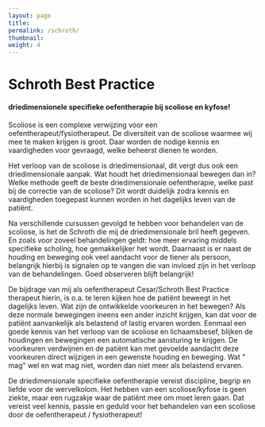 ```yaml
---
layout: page
title: 
permalink: /schroth/
thumbnail:
weight: 4
---
```


# Schroth Best Practice

#### driedimensionele specifieke oefentherapie bij scoliose en kyfose!

Scoliose is een complexe verwijzing voor een oefentherapeut/fysiotherapeut. De diversiteit van de scoliose waarmee wij mee te maken krijgen is groot. Daar worden de nodige kennis en vaardigheden voor gevraagd, welke beheerst dienen te worden.

Het verloop van de scoliose is driedimensionaal, dit vergt dus ook een driedimensionale aanpak. Wat houdt het driedimensionaal bewegen dan in? Welke methode geeft de beste driedimensionale oefentherapie, welke past bij de correctie van de scoliose? Dit wordt duidelijk zodra kennis en vaardigheden toegepast kunnen worden in het dagelijks leven van de patiënt.

Na verschillende cursussen gevolgd te hebben voor behandelen van de scoliose, is het de Schroth die mij de driedimensionale bril heeft gegeven. En zoals voor zoveel behandelingen geldt: hoe meer ervaring middels specifieke scholing, hoe gemakkelijker het wordt. Daarnaast is er naast de houding en beweging ook veel aandacht voor de tiener als persoon, belangrijk hierbij is signalen op te vangen die van invloed zijn in het verloop van de behandelingen. Goed observeren blijft  belangrijk!

De bijdrage van mij als oefentherapeut Cesar/Schroth Best Practice therapeut hierin, is o.a. te leren kijken hoe de patiënt beweegt in het dagelijks leven. Wat zijn de ontwikkelde voorkeuren in het bewegen? Als deze normale bewegingen ineens een ander inzicht krijgen, kan dat voor de patiënt aanvankelijk als belastend of lastig ervaren worden. Eenmaal een goede kennis van het verloop van de scoliose en lichaamsbesef, blijken de houdingen en bewegingen een automatische aansturing te krijgen. De voorkeuren verdwijnen en de patiënt kan met gevoelde aandacht deze voorkeuren direct wijzigen in een gewenste houding en beweging. Wat " mag" wel en wat mag niet,  worden dan niet meer als belastend ervaren.

De driedimensionale specifieke oefentherapie vereist discipline, begrip en liefde voor de wervelkolom. Het hebben van een scoliose/kyfose is geen ziekte, maar een rugzakje waar de patiënt mee om moet leren gaan. Dat vereist veel kennis, passie en geduld voor het behandelen van een scoliose door de oefentherapeut / fysiotherapeut!
